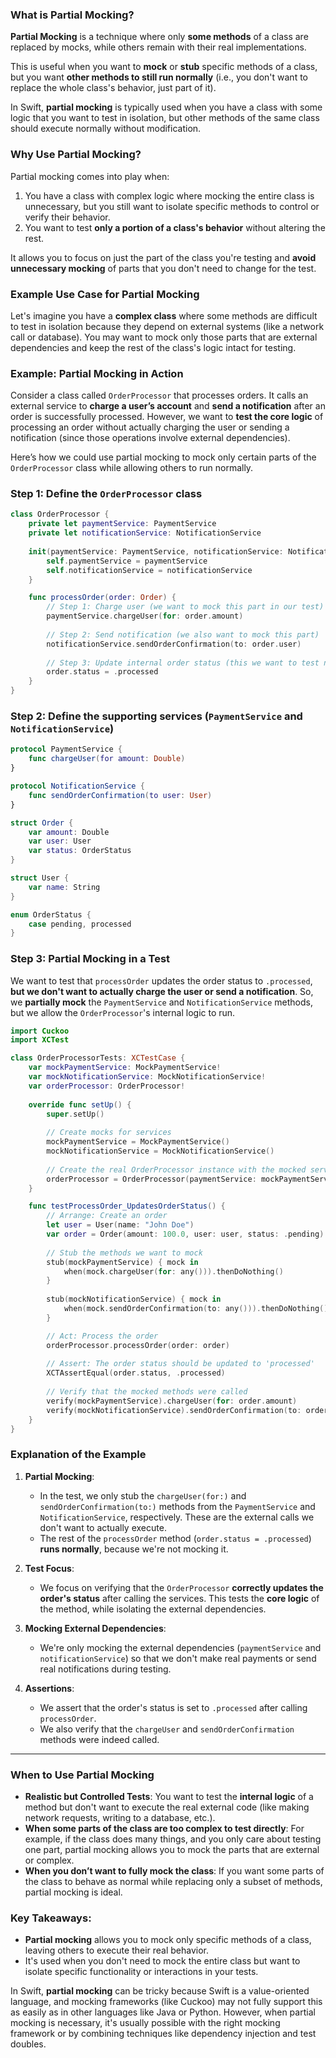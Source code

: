 ### What is **Partial Mocking**?

**Partial Mocking** is a technique where only **some methods** of a class are replaced by mocks, while others remain with their real implementations. 

This is useful when you want to **mock** or **stub** specific methods of a class, but you want **other methods to still run normally** (i.e., you don't want to replace the whole class's behavior, just part of it).

In Swift, **partial mocking** is typically used when you have a class with some logic that you want to test in isolation, but other methods of the same class should execute normally without modification.

### Why Use Partial Mocking?

Partial mocking comes into play when:
1. You have a class with complex logic where mocking the entire class is unnecessary, but you still want to isolate specific methods to control or verify their behavior.
2. You want to test **only a portion of a class's behavior** without altering the rest.

It allows you to focus on just the part of the class you're testing and **avoid unnecessary mocking** of parts that you don't need to change for the test.

### Example Use Case for Partial Mocking

Let's imagine you have a **complex class** where some methods are difficult to test in isolation because they depend on external systems (like a network call or database). You may want to mock only those parts that are external dependencies and keep the rest of the class's logic intact for testing.

### Example: Partial Mocking in Action

Consider a class called `OrderProcessor` that processes orders. It calls an external service to **charge a user’s account** and **send a notification** after an order is successfully processed. However, we want to **test the core logic** of processing an order without actually charging the user or sending a notification (since those operations involve external dependencies).

Here’s how we could use partial mocking to mock only certain parts of the `OrderProcessor` class while allowing others to run normally.

### Step 1: Define the `OrderProcessor` class

```swift
class OrderProcessor {
    private let paymentService: PaymentService
    private let notificationService: NotificationService
    
    init(paymentService: PaymentService, notificationService: NotificationService) {
        self.paymentService = paymentService
        self.notificationService = notificationService
    }

    func processOrder(order: Order) {
        // Step 1: Charge user (we want to mock this part in our test)
        paymentService.chargeUser(for: order.amount)
        
        // Step 2: Send notification (we also want to mock this part)
        notificationService.sendOrderConfirmation(to: order.user)
        
        // Step 3: Update internal order status (this we want to test normally)
        order.status = .processed
    }
}
```

### Step 2: Define the supporting services (`PaymentService` and `NotificationService`)

```swift
protocol PaymentService {
    func chargeUser(for amount: Double)
}

protocol NotificationService {
    func sendOrderConfirmation(to user: User)
}

struct Order {
    var amount: Double
    var user: User
    var status: OrderStatus
}

struct User {
    var name: String
}

enum OrderStatus {
    case pending, processed
}
```

### Step 3: Partial Mocking in a Test

We want to test that `processOrder` updates the order status to `.processed`, **but we don't want to actually charge the user or send a notification**. So, we **partially mock** the `PaymentService` and `NotificationService` methods, but we allow the `OrderProcessor`'s internal logic to run.

```swift
import Cuckoo
import XCTest

class OrderProcessorTests: XCTestCase {
    var mockPaymentService: MockPaymentService!
    var mockNotificationService: MockNotificationService!
    var orderProcessor: OrderProcessor!
    
    override func setUp() {
        super.setUp()
        
        // Create mocks for services
        mockPaymentService = MockPaymentService()
        mockNotificationService = MockNotificationService()
        
        // Create the real OrderProcessor instance with the mocked services
        orderProcessor = OrderProcessor(paymentService: mockPaymentService, notificationService: mockNotificationService)
    }

    func testProcessOrder_UpdatesOrderStatus() {
        // Arrange: Create an order
        let user = User(name: "John Doe")
        var order = Order(amount: 100.0, user: user, status: .pending)
        
        // Stub the methods we want to mock
        stub(mockPaymentService) { mock in
            when(mock.chargeUser(for: any())).thenDoNothing()
        }
        
        stub(mockNotificationService) { mock in
            when(mock.sendOrderConfirmation(to: any())).thenDoNothing()
        }

        // Act: Process the order
        orderProcessor.processOrder(order: order)
        
        // Assert: The order status should be updated to 'processed'
        XCTAssertEqual(order.status, .processed)
        
        // Verify that the mocked methods were called
        verify(mockPaymentService).chargeUser(for: order.amount)
        verify(mockNotificationService).sendOrderConfirmation(to: order.user)
    }
}
```

### Explanation of the Example

1. **Partial Mocking**: 
   - In the test, we only stub the `chargeUser(for:)` and `sendOrderConfirmation(to:)` methods from the `PaymentService` and `NotificationService`, respectively. These are the external calls we don't want to actually execute.
   - The rest of the `processOrder` method (`order.status = .processed`) **runs normally**, because we're not mocking it.
   
2. **Test Focus**:
   - We focus on verifying that the `OrderProcessor` **correctly updates the order's status** after calling the services. This tests the **core logic** of the method, while isolating the external dependencies.
   
3. **Mocking External Dependencies**:
   - We're only mocking the external dependencies (`paymentService` and `notificationService`) so that we don't make real payments or send real notifications during testing.
   
4. **Assertions**:
   - We assert that the order's status is set to `.processed` after calling `processOrder`.
   - We also verify that the `chargeUser` and `sendOrderConfirmation` methods were indeed called.

---

### When to Use Partial Mocking

- **Realistic but Controlled Tests**: You want to test the **internal logic** of a method but don't want to execute the real external code (like making network requests, writing to a database, etc.).
- **When some parts of the class are too complex to test directly**: For example, if the class does many things, and you only care about testing one part, partial mocking allows you to mock the parts that are external or complex.
- **When you don’t want to fully mock the class**: If you want some parts of the class to behave as normal while replacing only a subset of methods, partial mocking is ideal.

### Key Takeaways:
- **Partial mocking** allows you to mock only specific methods of a class, leaving others to execute their real behavior.
- It's used when you don't need to mock the entire class but want to isolate specific functionality or interactions in your tests.
  
In Swift, **partial mocking** can be tricky because Swift is a value-oriented language, and mocking frameworks (like Cuckoo) may not fully support this as easily as in other languages like Java or Python. However, when partial mocking is necessary, it's usually possible with the right mocking framework or by combining techniques like dependency injection and test doubles.
